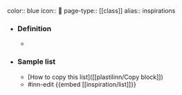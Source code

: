 color:: blue
icon:: 🦋
page-type:: [[class]]
alias:: inspirations

- ### Definition 
  - 
- ### Sample list
  - [How to copy this list]([[plastilinn/Copy block]])
  - #inn-edit {{embed [[inspiration/list]]}}


